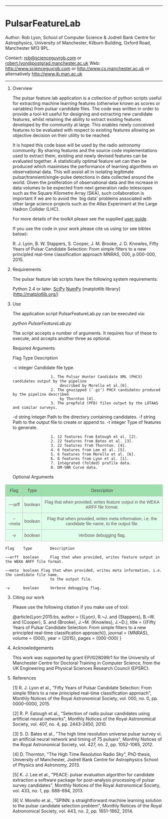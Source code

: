 ******************************************************************************************

# PulsarFeatureLab

Author: Rob Lyon, School of Computer Science & Jodrell Bank Centre for Astrophysics,
		University of Manchester, Kilburn Building, Oxford Road, Manchester M13 9PL.

Contact:	rob@scienceguyrob.com or robert.lyon@postgrad.manchester.ac.uk
Web:		http://www.scienceguyrob.com or http://www.cs.manchester.ac.uk
			or alternatively http://www.jb.man.ac.uk
******************************************************************************************

1. Overview

	The pulsar feature lab application is a collection of python scripts useful for
	extracting machine learning features (otherwise known as scores or variables) from
	pulsar candidate files. The code was written in order to provide a tool-kit useful
	for designing and extracting new candidate features, whilst retaining the ability to
	extract existing features developed by the community at large. This enables newly
	conceived features to be evaluated with respect to existing features allowing an
	objective decision on their utility to be reached.
	
	It is hoped this code base will be used by the radio astronomy community. By sharing
	features and the source code implementations used to extract them, existing and newly
	devised features can be evaluated together. A statistically optimal feature set can
	then be produced which maximises the performance of learning algorithms on observational
	data. This will assist all in isolating legitimate pulsar/transient/single-pulse
	detections in data collected around the world. Given the proliferation of observational
	data and the increase in data volumes to be expected from next generation radio telescopes
	such as the Square Kilometre Array (SKA), such collaboration is important if we are to
	avoid the `big data' problems associated with other large science projects such as the
	Atlas Experiment at the Large Hadron Collider (LHC).
	
	For more details of the toolkit please see the supplied [user guide](PFLDocumentation.pdf). 
	
	If you use the code in your work please cite us using (or see bibtex below):
	
	R. J. Lyon, B. W. Stappers, S. Cooper, J. M. Brooke, J. D. Knowles, Fifty Years of Pulsar
	Candidate Selection: From simple filters to a new principled real-time classification approach
	MNRAS, 000, p.000-000, 2015.

2. Requirements

	The pulsar feature lab scripts have the following system requirements:
	
	Python 2.4 or later.
	[SciPy](http://www.scipy.org/)
	[NumPy](http://www.numpy.org/)
	[matplotlib library] (http://matplotlib.org/)
	
2. Use
	
	The application script PulsarFeatureLab.py can be executed via:
	
	<i>python PulsarFeatureLab.py</i>
	
	The script accepts a number of arguments. It requires four of these to execute, and accepts
	another three as optional.
	
	Required Arguments
	
	Flag	Type		Description
	
	-c		integer 	Candidate file type.
	
						1. The Pulsar Hunter Candidate XML (PHCX) candidates output by the pipeline
							described by Morello et al.[6].
						2. The gnuzipped (‘.gz’) PHCX candidates produced by the pipeline described
							by Thornton [4].
						3. The prepfold (PFD) files output by the LOTAAS and similar surveys.
						
	-d      string		integer Path to the directory containing candidates.
	-f		string 		Path to the output file to create or append to.
	-t		integer		Type of features to generate.
	
						1. 12 features from Eatough et al. [2].
						2. 22 features from Bates et al. [3].
						3. 22 features from Thornton. [4].
						4. 6 features from Lee et al. [5].
						5. 6 features from Morello et al. [6].
						6. 8 features from Lyon et al. [1].
						7. Integrated (folded) profile data.
						8. DM-SNR Curve data.

	Optional Arguments
	
<style type="text/css">
.tg  {border-collapse:collapse;border-spacing:0;border-color:#bbb;}
.tg td{font-family:Arial, sans-serif;font-size:14px;padding:10px 5px;border-style:solid;border-width:1px;overflow:hidden;word-break:normal;border-color:#bbb;color:#594F4F;background-color:#E0FFEB;}
.tg th{font-family:Arial, sans-serif;font-size:14px;font-weight:normal;padding:10px 5px;border-style:solid;border-width:1px;overflow:hidden;word-break:normal;border-color:#bbb;color:#493F3F;background-color:#9DE0AD;}
.tg .tg-s6z2{text-align:center}
</style>

<table class="tg">
  <tr>
    <th class="tg-s6z2">Flag</th>
    <th class="tg-s6z2">Type</th>
    <th class="tg-s6z2">Description</th>
  </tr>
  <tr>
    <td class="tg-s6z2">−−arff</td>
    <td class="tg-s6z2">boolean</td>
    <td class="tg-s6z2">Flag that when provided, writes feature output in the WEKA ARFF file format.</td>
  </tr>
  <tr>
    <td class="tg-s6z2">−−meta</td>
    <td class="tg-s6z2">boolean</td>
    <td class="tg-s6z2">Flag that when provided, writes meta information, i.e. the candidate file name, to the output file.</td>
  </tr>
  <tr>
    <td class="tg-s6z2">-v</td>
    <td class="tg-s6z2">boolean</td>
    <td class="tg-s6z2">Verbose debugging flag.</td>
  </tr>
</table>

	Flag	Type		Description
	
	−−arff	boolean		Flag that when provided, writes feature output in the WEKA ARFF file format.
	
	−−meta  boolean	Flag that when provided, writes meta information, i.e. the candidate file name,
						to the output file.
						
	-v		boolean		Verbose debugging flag.
	
3. Citing our work

	Please use the following citation if you make use of tool:
	
	@article{Lyon:2015:bs,
	author    = {{Lyon}, R.~J. and {Stappers}, B.~W. and {Cooper}, S. and {Brooke}, J.~M. {Knowles}, J.~D.},
	title     = {{Fifty Years of Pulsar Candidate Selection: From simple filters to a new principled real-time classification approach}},
	journal   = {MNRAS},
	volume    = {000},
	year      = {2015},
	pages     = {000-000}
	}
	
4. Acknowledgements

	This work was supported by grant EP/I028099/1 for the University of Manchester Centre for
	Doctoral Training in Computer Science, from the UK Engineering and Physical Sciences Research
	Council (EPSRC).
	
6. References

	[1] R. J. Lyon et al., "Fifty Years of Pulsar Candidate Selection: From simple filters to a new
		principled real-time classification approach", Monthly Notices of the Royal Astronomical Society,
		vol. 000, no. 0, pp. 0000–0000, 2015.
		
	[2] R. P. Eatough et al., "Selection of radio pulsar candidates using artificial neural networks",
		Monthly Notices of the Royal Astronomical Society, vol. 407, no. 4, pp. 2443-2450, 2010.
		
	[3] S. D. Bates et al., "The high time resolution universe pulsar survey vi. an artificial neural
		network and timing of 75 pulsars", Monthly Notices of the Royal Astronomical Society, vol. 427,
		no. 2, pp. 1052-1065, 2012.

	[4] D. Thornton, "The High Time Resolution Radio Sky", PhD thesis, University of Manchester,
		Jodrell Bank Centre for Astrophysics School of Physics and Astronomy, 2013.
		
	[5] K. J. Lee et al., "PEACE: pulsar evaluation algorithm for candidate extraction a software package
		for post-analysis processing of pulsar survey candidates", Monthly Notices of the Royal Astronomical
		Society, vol. 433, no. 1, pp. 688-694, 2013.
		
	[6] V. Morello et al., "SPINN: a straightforward machine learning solution to the pulsar candidate
		selection problem", Monthly Notices of the Royal Astronomical Society, vol. 443, no. 2,
		pp. 1651-1662, 2014.
